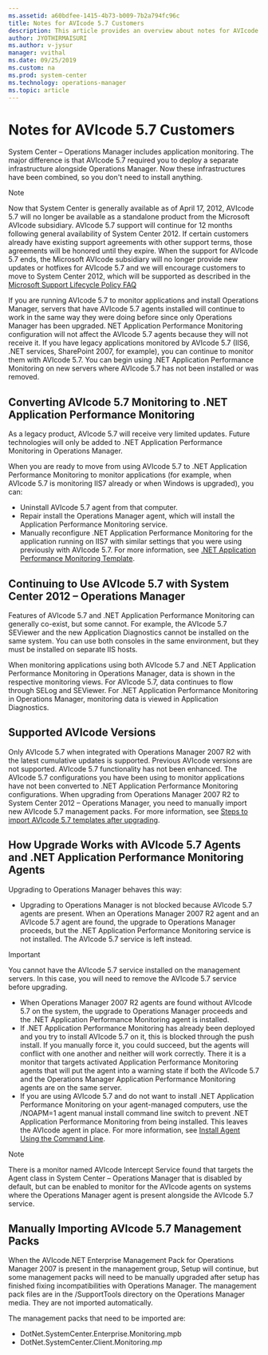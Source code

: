 ```yaml
---
ms.assetid: a60bdfee-1415-4b73-b009-7b2a794fc96c
title: Notes for AVIcode 5.7 Customers
description: This article provides an overview about notes for AVIcode 5.7 Customers
author: JYOTHIRMAISURI
ms.author: v-jysur
manager: vvithal
ms.date: 09/25/2019
ms.custom: na
ms.prod: system-center
ms.technology: operations-manager
ms.topic: article
---
```


# Notes for AVIcode 5.7 Customers

System Center – Operations Manager includes application monitoring. The major difference is that AVIcode 5.7 required you to deploy a separate infrastructure alongside Operations Manager. Now these infrastructures have been combined, so you don't need to install anything.

> [!NOTE]
> Now that System Center is generally available as of April 17, 2012, AVIcode 5.7 will no longer be available as a standalone product from the Microsoft AVIcode subsidiary. AVIcode 5.7 support will continue for 12 months following general availability of System Center 2012. If certain customers already have existing support agreements with other support terms, those agreements will be honored until they expire. When the support for AVIcode 5.7 ends, the Microsoft AVIcode subsidiary will no longer provide new updates or hotfixes for AVIcode 5.7 and we will encourage customers to move to System Center 2012, which will be supported as described in the [Microsoft Support Lifecycle Policy FAQ](http://go.microsoft.com/fwlink/?linkid=251881)

If you are running AVIcode 5.7 to monitor applications and install Operations Manager, servers that have AVIcode 5.7 agents installed will continue to work in the same way they were doing before since only Operations Manager has been upgraded. NET Application Performance Monitoring configuration will not affect the AVIcode 5.7 agents because they will not receive it. If you have legacy applications monitored by AVIcode 5.7 (IIS6, .NET services, SharePoint 2007, for example), you can continue to monitor them with AVIcode 5.7. You can begin using .NET Application Performance Monitoring on new servers where AVIcode 5.7 has not been installed or was removed.

## Converting AVIcode 5.7 Monitoring to .NET Application Performance Monitoring

As a legacy product, AVIcode 5.7 will receive very limited updates. Future technologies will only be added to .NET Application Performance Monitoring in Operations Manager.

When you are ready to move from using AVIcode 5.7 to .NET Application Performance Monitoring to monitor applications (for example, when AVIcode 5.7 is monitoring IIS7 already or when Windows is upgraded), you can:

  - Uninstall AVIcode 5.7 agent from that computer.
  - Repair install the Operations Manager agent, which will install the Application Performance Monitoring service.
  - Manually reconfigure .NET Application Performance Monitoring for the application running on IIS7 with similar settings that you were using previously with AVIcode 5.7. For more information, see [.NET Application Performance Monitoring Template](net-application-performance-monitoring-template.md).

## Continuing to Use AVIcode 5.7 with System Center 2012 – Operations Manager

Features of AVIcode 5.7 and .NET Application Performance Monitoring can generally co-exist, but some cannot. For example, the AVIcode 5.7 SEViewer and the new Application Diagnostics cannot be installed on the same system. You can use both consoles in the same environment, but they must be installed on separate IIS hosts.

When monitoring applications using both AVIcode 5.7 and .NET Application Performance Monitoring in Operations Manager, data is shown in the respective monitoring views. For AVIcode 5.7, data continues to flow through SELog and SEViewer. For .NET Application Performance Monitoring in Operations Manager, monitoring data is viewed in Application Diagnostics.

## Supported AVIcode Versions

Only AVIcode 5.7 when integrated with Operations Manager 2007 R2 with the latest cumulative updates is supported. Previous AVIcode versions are not supported. AVIcode 5.7 functionality has not been enhanced. The AVIcode 5.7 configurations you have been using to monitor applications have not been converted to .NET Application Performance Monitoring configurations. When upgrading from Operations Manager 2007 R2 to System Center 2012 – Operations Manager, you need to manually import new AVIcode 5.7 management packs. For more information, see [Steps to import AVIcode 5.7 templates after upgrading](http://go.microsoft.com/fwlink/?linkid=230859).

## How Upgrade Works with AVIcode 5.7 Agents and .NET Application Performance Monitoring Agents

Upgrading to Operations Manager behaves this way:

  - Upgrading to Operations Manager is not blocked because AVIcode 5.7 agents are present. When an Operations Manager 2007 R2 agent and an AVIcode 5.7 agent are found, the upgrade to Operations Manager proceeds, but the .NET Application Performance Monitoring service is not installed. The AVIcode 5.7 service is left instead.

   > [!IMPORTANT]
   >You cannot have the AVIcode 5.7 service installed on the management servers. In this case, you will need to remove the AVIcode 5.7 service before upgrading.

  - When Operations Manager 2007 R2 agents are found without AVIcode 5.7 on the system, the upgrade to Operations Manager proceeds and the .NET Application Performance Monitoring agent is installed.
  - If .NET Application Performance Monitoring has already been deployed and you try to install AVIcode 5.7 on it, this is blocked through the push install. If you manually force it, you could succeed, but the agents will conflict with one another and neither will work correctly. There it is a monitor that targets activated Application Performance Monitoring agents that will put the agent into a warning state if both the AVIcode 5.7 and the Operations Manager Application Performance Monitoring agents are on the same server.
  - If you are using AVIcode 5.7 and do not want to install .NET Application Performance Monitoring on your agent-managed computers, use the /NOAPM=1 agent manual install command line switch to prevent .NET Application Performance Monitoring from being installed. This leaves the AVIcode agent in place. For more information, see [Install Agent Using the Command Line](https://docs.microsoft.com/en-us/previous-versions/system-center/system-center-2012-R2/hh230736%28v%3dsc.12%29).

> [!NOTE]
> There is a monitor named AVIcode Intercept Service found that targets the Agent class in System Center – Operations Manager that is disabled by default, but can be enabled to monitor for the AVIcode agents on systems where the Operations Manager agent is present alongside the AVIcode 5.7 service.

## Manually Importing AVIcode 5.7 Management Packs

When the AVIcode.NET Enterprise Management Pack for Operations Manager 2007 is present in the management group, Setup will continue, but some management packs will need to be manually upgraded after setup has finished fixing incompatibilities with Operations Manager. The management pack files are in the /SupportTools directory on the Operations Manager media. They are not imported automatically.

The management packs that need to be imported are:

- DotNet.SystemCenter.Enterprise.Monitoring.mpb
- DotNet.SystemCenter.Client.Monitoring.mp
